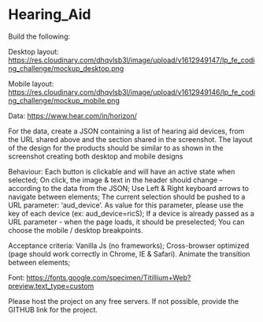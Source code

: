 # Hearing_Aid
Build the following:

Desktop layout: https://res.cloudinary.com/dhqvlsb3l/image/upload/v1612949147/lp_fe_coding_challenge/mockup_desktop.png

Mobile layout: https://res.cloudinary.com/dhqvlsb3l/image/upload/v1612949146/lp_fe_coding_challenge/mockup_mobile.png

Data: https://www.hear.com/in/horizon/

For the data, create a JSON containing a list of hearing aid devices, from the URL shared above and the section shared in the screenshot. The layout of the design for the products should be similar to as shown in the screenshot creating both desktop and mobile designs


Behaviour:
Each button is clickable and will have an active state when selected;
On click, the image & text in the header should change - according to the data from the JSON;
Use Left & Right keyboard arrows to navigate between elements;
The current selection should be pushed to a URL parameter: ‘aud_device’. As value for this parameter, please use the key of each device (ex: aud_device=ricS);
If a device is already passed as a URL parameter - when the page loads, it should be preselected;
You can choose the mobile / desktop breakpoints.

Acceptance criteria:
Vanilla Js (no frameworks);
Cross-browser optimized (page should work correctly in Chrome, IE & Safari).
Animate the transition between elements;




Font:
https://fonts.google.com/specimen/Titillium+Web?preview.text_type=custom

Please host the project on any free servers. 
If not possible, provide the GITHUB link for the project.
